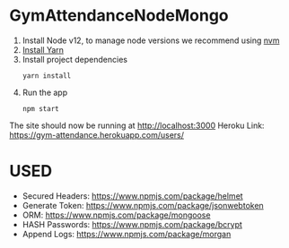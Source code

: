 # GymAttendanceNodeMongo
1. Install Node v12, to manage node versions we recommend using [nvm](https://github.com/nvm-sh/nvm)
2. [Install Yarn](https://classic.yarnpkg.com/en/docs/install/)
4. Install project dependencies
    ```
    yarn install
    ```
4. Run the app
    ```
    npm start
    ```

The site should now be running at <http://localhost:3000>
Heroku Link: https://gym-attendance.herokuapp.com/users/

# USED

- Secured Headers: https://www.npmjs.com/package/helmet
- Generate Token: https://www.npmjs.com/package/jsonwebtoken
- ORM: https://www.npmjs.com/package/mongoose
- HASH Passwords: https://www.npmjs.com/package/bcrypt
- Append Logs: https://www.npmjs.com/package/morgan



